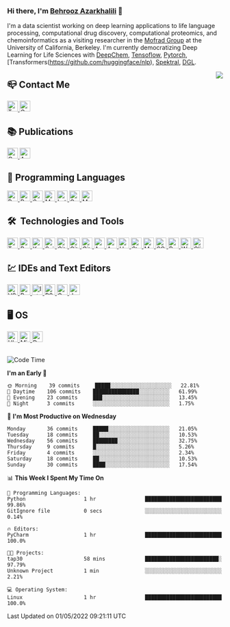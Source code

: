 ### Hi there, I'm [Behrooz Azarkhalili](https://twitter.com/Azarkhalili) 👋


I'm a data scientist working on deep learning applications to life language processing, computational drug discovery, computational proteomics, and chemoinformatics as a visiting researcher in the [Mofrad Group](https://llp.berkeley.edu/people/) at the University of California, Berkeley. I'm currently democratizing Deep Learning for Life Sciences with [DeepChem](https://github.com/deepchem/deepchem), [Tensoflow](https://github.com/tensorflow), [Pytorch](https://github.com/pytorch), [Transformers(https://github.com/huggingface/nlp), [Spektral](https://github.com/danielegrattarola/spektral/), [DGL](https://github.com/dmlc/dgl).
<!--- 
- :man_technologist: I’m currently working on democratizing Deep Learning for the Life Sciences with [DeepChem](https://github.com/deepchem/deepchem), [Tensoflow](https://github.com/tensorflow), [Pytorch](https://github.com/pytorch), [Hugginface](https://github.com/huggingface/nlp), [Spektral](https://github.com/danielegrattarola/spektral/), [DGL](https://github.com/dmlc/dgl). I am working on developing sequence and graph based models for understanding computational protemics and structural biology.
- 🧠 I'm a `Python`, `R`,  `Scala`, `Linux`, and `Latex` Expert.
- 🌱 I’m currently learning [Huggingface](https://github.com/huggingface/nlp), [Deep Graph Library](https://github.com/dmlc/dgl). 
- :unlock: I'm exploiting `Python`, `Tensorflow`, `Pytorch`, `Scikit-Learn`, `Pandas`, `Transformers`, `Spektral`, and `DGL`.
- :people_holding_hands: I’m looking to collaborate on deep learning for life language processing and computational biology.
- 💬 Ask me about DL, NLP, and Life Language Processing.
- 📫 How to reach me: [Twitter](https://twitter.com/Azarkhalili) | [Email](ermiaazarkhalili@gmail.com)
-->

<img align="right" src="http://estruyf-github.azurewebsites.net/api/VisitorHit?user=Bgstatic&repo=Bgstatic&countColorcountColor&countColor=%2380A0C0"/>

## :mailbox_closed: Contact Me 
<p align="left"> <a href="https://twitter.com/Azarkhalili" target="_blank"> <img src="https://img.shields.io/badge/Twitter-282C34?logo=twitter" alt="Twitter logo" title="Twitter" height="25" /> </a> <a href="mailto:ermiaazarkhalili@gmail.com?"> <img src="https://img.shields.io/badge/Gmail-282C34?logo=gmail" alt="Gmail logo" title="Gmail" height="25" /> </a> </p>



## :books: Publications
<p align="left"> <a href="https://scholar.google.com/citations?user=Jid12csAAAAJ&hl=en" target="_blank"> <img src="https://img.shields.io/badge/Google Scholar-282C34?logo=google-scholar&logoColor=4D90FE" alt="Google Scholar logo" title="Google Scholar" height="25" /> </a> <a href="https://arxiv.org/search/stat?searchtype=author&query=Azarkhalili%2C+B" target="_blank"> <img src="https://img.shields.io/badge/Arxiv-282C34?logo=arxiv&logoColor=red" alt="Arxiv logo" title="Arxiv" height="25" /> </a> </p>


## 	:floppy_disk: Programming Languages
<p align="left"> <a href="https://python.org/" target="_blank"> <img src="https://img.shields.io/badge/Python-282C34?logo=Python&logoColor=2BA1B9" alt="Python logo" title="Python" height="25" /> </a> <a href="https://https://www.r-project.org/" target="_blank"> <img src="https://img.shields.io/badge/R-282C34?logo=R&logoColor=6F9BBC" alt="R logo" title="R" height="25" /> </a> <a href="https://scala-lang.org/" target="_blank"> <img src="https://img.shields.io/badge/Scala-282C34?logo=Scala&logoColor=DC322F" alt="Scalalogo" title="Scala" height="25" /> </a> <a href="https://www.mathworks.com/" target="_blank"> <img src="https://img.shields.io/badge/Mathworks-282C34?logo=mathworks&logoColor=F78F10" alt="Matlab logo" title="Matlab" height="25" /> </a> <a href="https://www.latex-project.org/" target="_blank"> <img src="https://img.shields.io/badge/Latex-282C34?logo=latex&logoColor=AFCB1E" alt="Latex logo" title="Latex" height="25" /> </a> <a href="https://www.gnu.org/software/octave" target="_blank"> <img src="https://img.shields.io/badge/Octave-282C34?logo=octave" alt="Octave logo" title="Octave" height="25" /> </a> <a href="https://www.markdownguide.org/cheat-sheet/" target="_blank"> <img src="https://img.shields.io/badge/Markdown-282C34?logo=markdown&logoColor=93C6F4" alt="Markdown logo" title="Markdown" height="25" /> </a> </p>

## 🛠  Technologies and Tools

<p align="left"> <a href="https://tensorflow.org/" target="_blank"> <img src="https://img.shields.io/badge/Tensorflow-282C34?logo=tensorflow" alt="Tensorflow logo" title="Tensorflow" height="25" /> </a> <a href="https://pyotrch.org/" target="_blank"> <img src="https://img.shields.io/badge/Pytorch-282C34?logo=pytorch&style=flat" alt="Pytroch logo" title="Pytorch" height="25" /> </a> <a href="https://keras.io/" target="_blank"> <img src="https://img.shields.io/badge/Keras-282C34?logo=keras&logoColor=D00000" alt="Keras logo" title="Keras" height="25" /> </a> <a href="https://sklearn.org/" target="_blank"> <img src="https://img.shields.io/badge/Scikit Learn-282C34?logo=scikit-learn" alt="ScikitLearn logo" title="Scikit Learn" height="25" /> </a> <a href="https://git-scm.com/" target="_blank"> <img src="https://img.shields.io/badge/Git-282C34?logo=git" alt="Git logo" title="Git" height="25" /> </a>  <a href="https://github.com/" target="_blank"> <img src="https://img.shields.io/badge/GitHub-282C34?logo=github" alt="GitHub logo" title="GitHub" height="25" /> </a> <a href="https://gitlab.com/" target="_blank"> <img src="https://img.shields.io/badge/GitLab-282C34?logo=gitlab" alt="GitLab logo" title="GitLab" height="25" /> </a> <a href="https://spark.apache.org/" target="_blank"> <img src="https://img.shields.io/badge/Apache Spark-282C34?logo=apache-spark" alt="Apache Spark logo" title="Apache Spark" height="25" /> </a>  <a href="https://airflow.apache.org/" target="_blank"> <img src="https://img.shields.io/badge/Apache Airflow-282C34?logo=apache-airflow&logoColor=AFCB1E" alt="Apache Airflow logo" title="Apache Airflow" height="25"/> </a> <a href="https://www.heroku.com/" target="_blank"> <img src="https://img.shields.io/badge/Heroku-282C34?logo=heroku&logoColor=A3AAEB" alt="Heroku logo" title="Heroku" height="25" /> </a> <a href="https://streamlit.io/" target="_blank"> <img src="https://img.shields.io/badge/Streamlit-282C34?logo=streamlit" alt="Streamlit logo" title="Heroku" height="25" /> </a> <a href="https://www.mongodb.com/" target="_blank"> <img src="https://img.shields.io/badge/MongoDB-282C34?logo=mongodb" alt="MongoDB logo" title="MongoDB" height="25" /> </a> <a href="https://www.sqlite.org/" target="_blank"> <img src="https://img.shields.io/badge/SQLite-282C34?logo=sqlite&logoColor=64AEDC" alt="SQLite logo" title="SQLite" height="25"/> </a> <a href="https://www.postgresql.org/" target="_blank"> <img src="https://img.shields.io/badge/PostgreSQL-282C34?logo=postgresql&logoColor=64AEDC" alt="PostgreSQL logo" title="PostgreSQL" height="25"/> </a> <a href="https://www.wakatime.com/" target="_blank"> <img src="https://img.shields.io/badge/WakaTime-282C34?logo=wakatime&logoColor=F75000" alt="WakaTime logo" title="WakaTime" height="25"/> </a> <a href="https://www.clickup.com/" target="_blank"> <img src="https://img.shields.io/badge/ClickUp-282C34?logo=clickup" alt="ClickUp logo" title="ClickUp" height="25"/> </a> </p>

## :chart: IDEs and Text Editors
<p align="left">  </a><a href="https://code.visualstudio.com/" target="_blank"> <img src="https://img.shields.io/badge/Visual Studio Code-282C34?logo=visual-studio-code&logoColor=ffffff" alt="VS Code logo" title="VS Code" height="25" /> </a> <a href="https://https://www.jetbrains.com/pycharm/" target="_blank"> <img src="https://img.shields.io/badge/Pycharm-282C34?logo=pycharm" alt="Pycharm logo" title="Pycharm" height="25" /> </a> <a href="https://www.jetbrains.com/idea/" target="_blank"> <img src="https://img.shields.io/badge/Intellij IDEA-282C34?logo=intellij-idea" alt="Intellij IDEA logo" title="Intellij IDEA" height="25" /> </a> <a href="https://rstudio.com" target="_blank"> <img src="https://img.shields.io/badge/RStudio-282C34?logo=rstudio&logoColor=ffffff" alt="RStudio logo" title="RStudio" height="25" /> </a> </a> <a href="https://colab.google.com" target="_blank"> <img src="https://img.shields.io/badge/Google Colab-282C34?logo=google-colab&logoColor=ffffff" alt="GoogleColab logo" title="Google Colab" height="25" /> </a> <a href="https://jupyter.org/" target="_blank"> <img src="https://img.shields.io/badge/Jupyter-282C34?logo=jupyter&logoColor=ffffff" alt="Jupyter logo" title="Jupyter" height="25" /> </a>  </a></p>


## :desktop_computer: OS
<p align="left">  </a> <a href="https://ubuntu.com/" target="_blank"> <img src="https://img.shields.io/badge/Ubuntu-282C34?logo=ubuntu" alt="Ubuntu logo" title="Ubuntu" height="25" /> </a> <a href="https://linuxmint.com/" target="_blank"> <img src="https://img.shields.io/badge/Linux Mint-282C34?logo=linux-mint" alt="Mint logo" title="Mint" height="25" /> </a> <a href="https://www.debian.org/" target="_blank"> <img src="https://img.shields.io/badge/Debian-282C34?logo=debian&logoColor=D0074E" alt="Debian logo" title="Debian" height="25" /> </a> </p>

##

<!---
![Metrics](https://metrics.lecoq.io/behroozazarkhalili?template=classic&base.community=0&introduction=1&lines=1&introduction.title=true&config.timezone=USA%2FBerkeley)

##
-->

<!---
# 
# [![Behrooz's github stats](https://github-readme-stats.vercel.app/api?username=behroozazarkhalili&show_icons=true&theme=nord)](https://github.com/anuraghazra/github-readme-stats)

# [![willianrod's wakatime stats](https://github-readme-stats.vercel.app/api/wakatime?username=behroozazarkhalili&range=last_7_days&v=2&theme=nord)](https://github.com/anuraghazra/github-readme-stats)

##
-->


<!--START_SECTION:waka-->
![Code Time](http://img.shields.io/badge/Code%20Time-578%20hrs%2011%20mins-blue)

**I'm an Early 🐤** 

```text
🌞 Morning    39 commits     █████░░░░░░░░░░░░░░░░░░░░   22.81% 
🌆 Daytime    106 commits    ███████████████░░░░░░░░░░   61.99% 
🌃 Evening    23 commits     ███░░░░░░░░░░░░░░░░░░░░░░   13.45% 
🌙 Night      3 commits      ░░░░░░░░░░░░░░░░░░░░░░░░░   1.75%

```
📅 **I'm Most Productive on Wednesday** 

```text
Monday       36 commits     █████░░░░░░░░░░░░░░░░░░░░   21.05% 
Tuesday      18 commits     ██░░░░░░░░░░░░░░░░░░░░░░░   10.53% 
Wednesday    56 commits     ████████░░░░░░░░░░░░░░░░░   32.75% 
Thursday     9 commits      █░░░░░░░░░░░░░░░░░░░░░░░░   5.26% 
Friday       4 commits      ░░░░░░░░░░░░░░░░░░░░░░░░░   2.34% 
Saturday     18 commits     ██░░░░░░░░░░░░░░░░░░░░░░░   10.53% 
Sunday       30 commits     ████░░░░░░░░░░░░░░░░░░░░░   17.54%

```


📊 **This Week I Spent My Time On** 

```text
💬 Programming Languages: 
Python                   1 hr                █████████████████████████   99.86% 
GitIgnore file           0 secs              ░░░░░░░░░░░░░░░░░░░░░░░░░   0.14%

🔥 Editors: 
PyCharm                  1 hr                █████████████████████████   100.0%

🐱‍💻 Projects: 
tap30                    58 mins             ████████████████████████░   97.79% 
Unknown Project          1 min               ░░░░░░░░░░░░░░░░░░░░░░░░░   2.21%

💻 Operating System: 
Linux                    1 hr                █████████████████████████   100.0%

```


 Last Updated on 01/05/2022 09:21:11 UTC
<!--END_SECTION:waka-->


<!---
[![Top Langs](https://github-readme-stats.vercel.app/api/top-langs/?username=behroozazarkhalili)](https://github.com/anuraghazra/github-readme-stats)
-->

<!---
# [![Readme Card](https://github-readme-stats.vercel.app/api/pin/?username=tensorflow&repo=Tensorflow&show_owner=true&theme=flag-india)](http://github.com/tensorflow/tensorflow)
# [![Readme Card](https://github-readme-stats.vercel.app/api/pin/?username=deepchem&repo=deepchem&show_owner=true&theme=flag-india)](http://github.com/tensorflow/addons)
-->

## 

<!---
<a href="http://github.com/tensorflow/tensorflow">
  <img align="center" src="https://github-readme-stats.vercel.app/api/pin/?username=tensorflow&repo=Tensorflow&show_owner=true&theme=nord" width="400" height="150" /> 
</a>
<a href="https://github.com/danielegrattarola/spektral/">
  <img align="center" src="https://github-readme-stats.vercel.app/api/pin/?username=danielegrattarola&repo=spektral&show_owner=true&theme=nord" width="400" height="150" /> 
</a>

<a href="http://github.com/tensorflow/addons">
  <img align="center" src="https://github-readme-stats.vercel.app/api/pin/?username=tensorflow&repo=Addons&show_owner=true&theme=nord" width="400" height="150" /> 
</a>
<a href="http://github.com/deepchem/deepchem">
  <img align="center" src="https://github-readme-stats.vercel.app/api/pin/?username=deepchem&repo=deepchem&show_owner=true&theme=nord" width="400" height="150" /> 
</a>

-->

